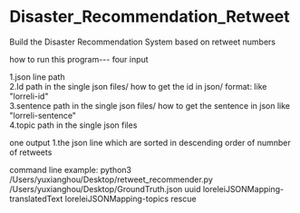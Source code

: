 # Disaster_Recommendation_Retweet
Build the Disaster Recommendation System based on retweet numbers

how to run this program--- four input  

1.json line path  
2.Id path in the single json files/  how to get the id in json/ format:    like  "lorreli-id"   
3.sentence path in the single json files/ how to get the sentence in json  like "lorreli-sentence"  
4.topic path in the single json files


one output
1.the json line which are sorted in descending order of numnber of retweets


command line example:
python3 /Users/yuxianghou/Desktop/retweet_recommender.py /Users/yuxianghou/Desktop/GroundTruth.json uuid loreleiJSONMapping-translatedText loreleiJSONMapping-topics rescue







